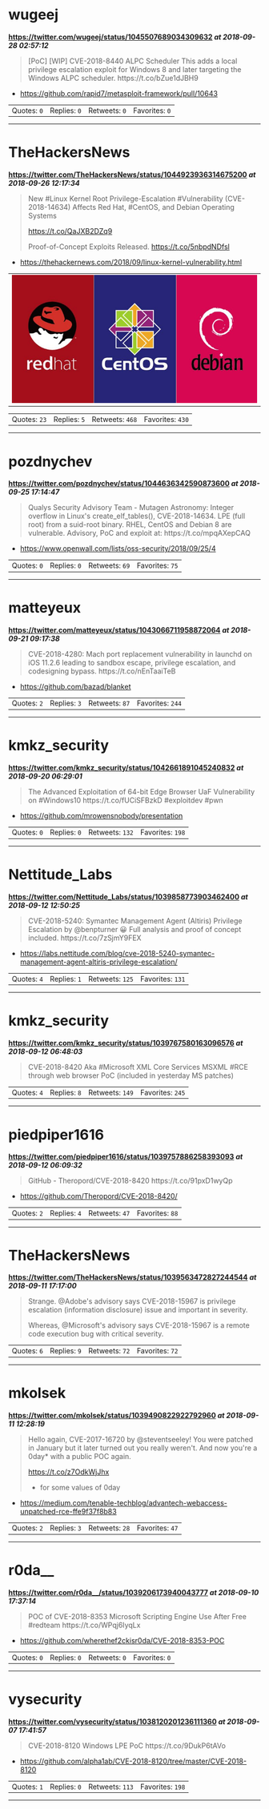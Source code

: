# wugeej
**https://twitter.com/wugeej/status/1045507689034309632 _at 2018-09-28 02:57:12_**
<blockquote>
[PoC] [WIP] CVE-2018-8440 ALPC Scheduler
This adds a local privilege escalation exploit for Windows 8 and later targeting the Windows ALPC scheduler.
https://t.co/bZue1dJBH9
</blockquote>

* https://github.com/rapid7/metasploit-framework/pull/10643

<table><tr>
<td>Quotes: <code>0</code></td>
<td>Replies: <code>0</code></td>
<td>Retweets: <code>0</code></td>
<td>Favorites: <code>0</code></td>
</tr></table>

---

# TheHackersNews
**https://twitter.com/TheHackersNews/status/1044923936314675200 _at 2018-09-26 12:17:34_**
<blockquote>
New #Linux Kernel Root Privilege-Escalation #Vulnerability (CVE-2018-14634) Affects Red Hat, #CentOS, and Debian Operating Systems

https://t.co/QaJXB2DZq9

Proof-of-Concept Exploits Released. https://t.co/5nbpdNDfsl
</blockquote>

* https://thehackernews.com/2018/09/linux-kernel-vulnerability.html

<table><tr>
<td><img src="pictures/http+++pbs.twimg.com+media+DoBQwhWXUAAbtKK.jpg" alt="http://pbs.twimg.com/media/DoBQwhWXUAAbtKK.jpg"></td>
</table></tr>
<table><tr>
<td>Quotes: <code>23</code></td>
<td>Replies: <code>5</code></td>
<td>Retweets: <code>468</code></td>
<td>Favorites: <code>430</code></td>
</tr></table>

---

# pozdnychev
**https://twitter.com/pozdnychev/status/1044636342590873600 _at 2018-09-25 17:14:47_**
<blockquote>
Qualys Security Advisory Team - Mutagen Astronomy:  Integer overflow in Linux's create_elf_tables(), CVE-2018-14634.  LPE (full root) from a suid-root binary.  RHEL, CentOS and Debian 8 are vulnerable.  Advisory, PoC and exploit at: https://t.co/mpqAXepCAQ
</blockquote>

* https://www.openwall.com/lists/oss-security/2018/09/25/4

<table><tr>
<td>Quotes: <code>0</code></td>
<td>Replies: <code>0</code></td>
<td>Retweets: <code>69</code></td>
<td>Favorites: <code>75</code></td>
</tr></table>

---

# matteyeux
**https://twitter.com/matteyeux/status/1043066711958872064 _at 2018-09-21 09:17:38_**
<blockquote>
CVE-2018-4280: Mach port replacement vulnerability in launchd on iOS 11.2.6 leading to sandbox escape, privilege escalation, and codesigning bypass.
https://t.co/nEnTaaiTeB
</blockquote>

* https://github.com/bazad/blanket

<table><tr>
<td>Quotes: <code>2</code></td>
<td>Replies: <code>3</code></td>
<td>Retweets: <code>87</code></td>
<td>Favorites: <code>244</code></td>
</tr></table>

---

# kmkz_security
**https://twitter.com/kmkz_security/status/1042661891045240832 _at 2018-09-20 06:29:01_**
<blockquote>
The Advanced Exploitation of 64-bit Edge Browser UaF Vulnerability on #Windows10 
https://t.co/fUCiSFBzkD #exploitdev #pwn
</blockquote>

* https://github.com/mrowensnobody/presentation

<table><tr>
<td>Quotes: <code>0</code></td>
<td>Replies: <code>0</code></td>
<td>Retweets: <code>132</code></td>
<td>Favorites: <code>198</code></td>
</tr></table>

---

# Nettitude_Labs
**https://twitter.com/Nettitude_Labs/status/1039858773903462400 _at 2018-09-12 12:50:25_**
<blockquote>
CVE-2018-5240: Symantec Management Agent (Altiris) Privilege Escalation by @benpturner 😀 Full analysis and proof of concept included. https://t.co/7zSjmY9FEX
</blockquote>

* https://labs.nettitude.com/blog/cve-2018-5240-symantec-management-agent-altiris-privilege-escalation/

<table><tr>
<td>Quotes: <code>4</code></td>
<td>Replies: <code>1</code></td>
<td>Retweets: <code>125</code></td>
<td>Favorites: <code>131</code></td>
</tr></table>

---

# kmkz_security
**https://twitter.com/kmkz_security/status/1039767580163096576 _at 2018-09-12 06:48:03_**
<blockquote>
CVE-2018-8420 Aka #Microsoft XML Core Services MSXML #RCE through web browser PoC (included in yesterday MS patches)
</blockquote>


<table><tr>
<td>Quotes: <code>4</code></td>
<td>Replies: <code>8</code></td>
<td>Retweets: <code>149</code></td>
<td>Favorites: <code>245</code></td>
</tr></table>

---

# piedpiper1616
**https://twitter.com/piedpiper1616/status/1039757886258393093 _at 2018-09-12 06:09:32_**
<blockquote>
GitHub - Theropord/CVE-2018-8420 https://t.co/91pxD1wyQp
</blockquote>

* https://github.com/Theropord/CVE-2018-8420/

<table><tr>
<td>Quotes: <code>2</code></td>
<td>Replies: <code>4</code></td>
<td>Retweets: <code>47</code></td>
<td>Favorites: <code>88</code></td>
</tr></table>

---

# TheHackersNews
**https://twitter.com/TheHackersNews/status/1039563472827244544 _at 2018-09-11 17:17:00_**
<blockquote>
Strange. @Adobe's advisory says CVE-2018-15967 is privilege escalation (information disclosure) issue and important in severity.

Whereas, @Microsoft's advisory says CVE-2018-15967 is a remote code execution bug with critical severity.
</blockquote>


<table><tr>
<td>Quotes: <code>6</code></td>
<td>Replies: <code>9</code></td>
<td>Retweets: <code>72</code></td>
<td>Favorites: <code>72</code></td>
</tr></table>

---

# mkolsek
**https://twitter.com/mkolsek/status/1039490822922792960 _at 2018-09-11 12:28:19_**
<blockquote>
Hello again, CVE-2017-16720 by @steventseeley! You were patched in January but it later turned out you really weren't. And now you're a 0day* with a public POC again.

https://t.co/z7OdkWjJhx

* for some values of 0day
</blockquote>

* https://medium.com/tenable-techblog/advantech-webaccess-unpatched-rce-ffe9f37f8b83

<table><tr>
<td>Quotes: <code>2</code></td>
<td>Replies: <code>3</code></td>
<td>Retweets: <code>28</code></td>
<td>Favorites: <code>47</code></td>
</tr></table>

---

# r0da__
**https://twitter.com/r0da__/status/1039206173940043777 _at 2018-09-10 17:37:14_**
<blockquote>
POC of CVE-2018-8353 Microsoft Scripting Engine Use After Free #redteam https://t.co/WPqj6IyqLx
</blockquote>

* https://github.com/wherethef2ckisr0da/CVE-2018-8353-POC

<table><tr>
<td>Quotes: <code>0</code></td>
<td>Replies: <code>0</code></td>
<td>Retweets: <code>0</code></td>
<td>Favorites: <code>0</code></td>
</tr></table>

---

# vysecurity
**https://twitter.com/vysecurity/status/1038120201236111360 _at 2018-09-07 17:41:57_**
<blockquote>
CVE-2018-8120 Windows LPE PoC https://t.co/9DukP6tAVo
</blockquote>

* https://github.com/alpha1ab/CVE-2018-8120/tree/master/CVE-2018-8120

<table><tr>
<td>Quotes: <code>1</code></td>
<td>Replies: <code>0</code></td>
<td>Retweets: <code>113</code></td>
<td>Favorites: <code>198</code></td>
</tr></table>

---

